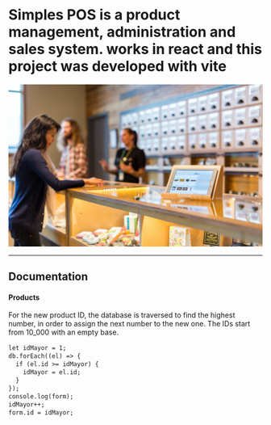 # Simples POS is a product management, administration and sales system. works in react and this project was developed with vite

[![COVA Software](./src/assets/simplepos.jpg "Escena ilustrativa Pos soft")](./src/assets/simplepos.jpg)

---

## Documentation

#### Products

For the new product ID, the database is traversed to find the highest number, in order to assign the next number to the new one.
The IDs start from 10_000 with an empty base.

    let idMayor = 1;
    db.forEach((el) => {
      if (el.id >= idMayor) {
        idMayor = el.id;
      }
    });
    console.log(form);
    idMayor++;
    form.id = idMayor;
